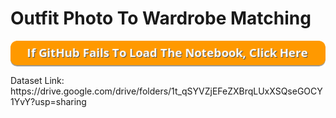 # Outfit Photo To Wardrobe Matching
<p align="center">
<a href="https://nbviewer.jupyter.org/github/NavinBondade/Foretelling-The-Stock-Price-Behavior-With-Major-News-Headlines/blob/main/Notebook/stock_price_behavior_prediction%20%282%29.ipynb" target="_blank">
  <img align="center"  src="https://github.com/NavinBondade/Distinguishing-Fake-And-Real-News-With-Deep-Learning/blob/main/Graphs/button_if-github-fails-to-load-the-notebook-click-here%20(4).png?raw=true"/>
</a>
</p>
Dataset Link: https://drive.google.com/drive/folders/1t_qSYVZjEFeZXBrqLUxXSQseGOCY1YvY?usp=sharing
